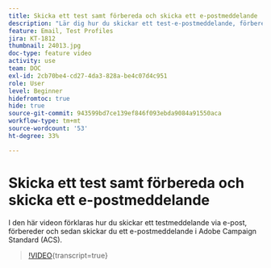 ```yaml
---
title: Skicka ett test samt förbereda och skicka ett e-postmeddelande
description: "Lär dig hur du skickar ett test-e-postmeddelande, förbereder och sedan skickar e-postmeddelandet. "
feature: Email, Test Profiles
jira: KT-1812
thumbnail: 24013.jpg
doc-type: feature video
activity: use
team: DOC
exl-id: 2cb70be4-cd27-4da3-828a-be4c07d4c951
role: User
level: Beginner
hidefromtoc: true
hide: true
source-git-commit: 943599bd7ce139ef846f093ebda9084a91550aca
workflow-type: tm+mt
source-wordcount: '53'
ht-degree: 33%

---
```


# Skicka ett test samt förbereda och skicka ett e-postmeddelande

I den här videon förklaras hur du skickar ett testmeddelande via e-post, förbereder och sedan skickar du ett e-postmeddelande i Adobe Campaign Standard (ACS).

>[!VIDEO](https://video.tv.adobe.com/v/24013?learn=on){transcript=true}
